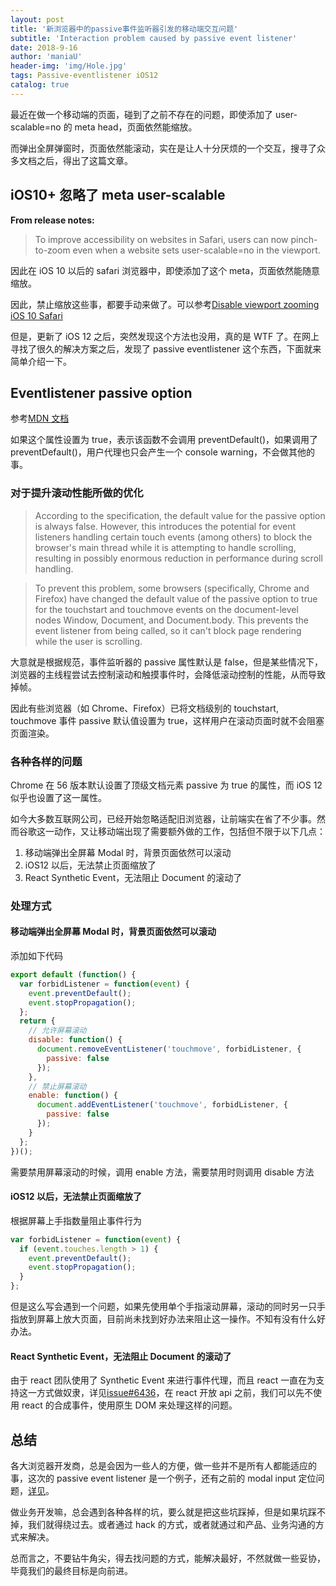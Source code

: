 ```yaml
---
layout: post
title: '新浏览器中的passive事件监听器引发的移动端交互问题'
subtitle: 'Interaction problem caused by passive event listener'
date: 2018-9-16
author: 'maniaU'
header-img: 'img/Hole.jpg'
tags: Passive-eventlistener iOS12
catalog: true
---
```


最近在做一个移动端的页面，碰到了之前不存在的问题，即使添加了 user-scalable=no 的 meta head，页面依然能缩放。

而弹出全屏弹窗时，页面依然能滚动，实在是让人十分厌烦的一个交互，搜寻了众多文档之后，得出了这篇文章。

## iOS10+ 忽略了 meta user-scalable

<b>From release notes:</b>

> To improve accessibility on websites in Safari, users can now pinch-to-zoom even when a website sets user-scalable=no in the viewport.

因此在 iOS 10 以后的 safari 浏览器中，即使添加了这个 meta，页面依然能随意缩放。

因此，禁止缩放这些事，都要手动来做了。可以参考[Disable viewport zooming iOS 10 Safari](https://stackoverflow.com/questions/37808180/disable-viewport-zooming-ios-10-safari)

但是，更新了 iOS 12 之后，突然发现这个方法也没用，真的是 WTF 了。在网上寻找了很久的解决方案之后，发现了 passive eventlistener 这个东西，下面就来简单介绍一下。

## Eventlistener passive option

参考[MDN 文档](https://developer.mozilla.org/en-US/docs/Web/API/EventTarget/addEventListener)

如果这个属性设置为 true，表示该函数不会调用 preventDefault()，如果调用了 preventDefault()，用户代理也只会产生一个 console warning，不会做其他的事。

### 对于提升滚动性能所做的优化

> According to the specification, the default value for the passive option is always false. However, this introduces the potential for event listeners handling certain touch events (among others) to block the browser's main thread while it is attempting to handle scrolling, resulting in possibly enormous reduction in performance during scroll handling.

> To prevent this problem, some browsers (specifically, Chrome and Firefox) have changed the default value of the passive option to true for the touchstart and touchmove events on the document-level nodes Window, Document, and Document.body. This prevents the event listener from being called, so it can't block page rendering while the user is scrolling.

大意就是根据规范，事件监听器的 passive 属性默认是 false，但是某些情况下，浏览器的主线程尝试去控制滚动和触摸事件时，会降低滚动控制的性能，从而导致掉帧。

因此有些浏览器（如 Chrome、Firefox）已将文档级别的 touchstart, touchmove 事件 passive 默认值设置为 true，这样用户在滚动页面时就不会阻塞页面渲染。

### 各种各样的问题

Chrome 在 56 版本默认设置了顶级文档元素 passive 为 true 的属性，而 iOS 12 似乎也设置了这一属性。

如今大多数互联网公司，已经开始忽略适配旧浏览器，让前端实在省了不少事。然而谷歌这一动作，又让移动端出现了需要额外做的工作，包括但不限于以下几点：

1.  移动端弹出全屏幕 Modal 时，背景页面依然可以滚动
2.  iOS12 以后，无法禁止页面缩放了
3.  React Synthetic Event，无法阻止 Document 的滚动了

### 处理方式

#### 移动端弹出全屏幕 Modal 时，背景页面依然可以滚动

添加如下代码

```javascript
export default (function() {
  var forbidListener = function(event) {
    event.preventDefault();
    event.stopPropagation();
  };
  return {
    // 允许屏幕滚动
    disable: function() {
      document.removeEventListener('touchmove', forbidListener, {
        passive: false
      });
    },
    // 禁止屏幕滚动
    enable: function() {
      document.addEventListener('touchmove', forbidListener, {
        passive: false
      });
    }
  };
})();
```

需要禁用屏幕滚动的时候，调用 enable 方法，需要禁用时则调用 disable 方法

#### iOS12 以后，无法禁止页面缩放了

根据屏幕上手指数量阻止事件行为

```javascript
var forbidListener = function(event) {
  if (event.touches.length > 1) {
    event.preventDefault();
    event.stopPropagation();
  }
};
```

但是这么写会遇到一个问题，如果先使用单个手指滚动屏幕，滚动的同时另一只手指放到屏幕上放大页面，目前尚未找到好办法来阻止这一操作。不知有没有什么好办法。

#### React Synthetic Event，无法阻止 Document 的滚动了

由于 react 团队使用了 Synthetic Event 来进行事件代理，而且 react 一直在为支持这一方式做奴隶，详见[issue#6436](https://github.com/facebook/react/issues/6436)，在 react 开放 api 之前，我们可以先不使用 react 的合成事件，使用原生 DOM 来处理这样的问题。

## 总结

各大浏览器开发商，总是会因为一些人的方便，做一些并不是所有人都能适应的事，这次的 passive event listener 是一个例子，还有之前的 modal input 定位问题，[详见](https://hackernoon.com/how-to-fix-the-ios-11-input-element-in-fixed-modals-bug-aaf66c7ba3f8)。

做业务开发嘛，总会遇到各种各样的坑，要么就是把这些坑踩掉，但是如果坑踩不掉，我们就得绕过去。或者通过 hack 的方式，或者就通过和产品、业务沟通的方式来解决。

总而言之，不要钻牛角尖，得去找问题的方式，能解决最好，不然就做一些妥协，毕竟我们的最终目标是向前进。

